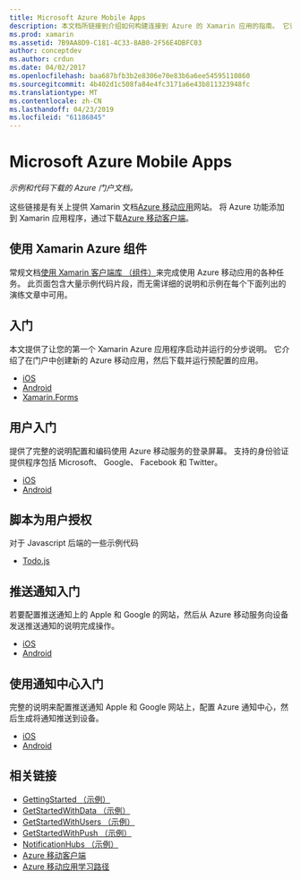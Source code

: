 ```yaml
---
title: Microsoft Azure Mobile Apps
description: 本文档所链接到介绍如何构建连接到 Azure 的 Xamarin 应用的指南。 它讨论了如何使用 Xamarin Azure 组件、 用户和推送通知。
ms.prod: xamarin
ms.assetid: 7B9AA8D9-C181-4C33-8AB0-2F56E4DBFC03
author: conceptdev
ms.author: crdun
ms.date: 04/02/2017
ms.openlocfilehash: baa687bfb3b2e8306e70e83b6a6ee54595110860
ms.sourcegitcommit: 4b402d1c508fa84e4fc3171a6e43b811323948fc
ms.translationtype: MT
ms.contentlocale: zh-CN
ms.lasthandoff: 04/23/2019
ms.locfileid: "61186845"
---
```

# <a name="microsoft-azure-mobile-apps"></a>Microsoft Azure Mobile Apps

_示例和代码下载的 Azure 门户文档。_

<!--
NOTE TO AUTHORS: this page is referenced from
http://azure.microsoft.com/develop/mobile/xamarin/
as https://developer.xamarin.com/guides/cross-platform/data-cloud/mobile-services/
A redirect has been put in place to /mobile-apps/ HOWEVER the /Resources/ .ZIP files are still located in /mobile-services/ so that the following permalinks don't break

The ZIPs in /Resources/ are also referenced by inbound links
Getting Started  http://go.microsoft.com/fwlink/p/?LinkId=331359
Get started with data   http://go.microsoft.com/fwlink/p/?LinkId=331302
Get started with push   http://go.microsoft.com/fwlink/p/?LinkId=331303
Get started with authentication http://go.microsoft.com/fwlink/p/?LinkId=331328
Get started with Notification Hubs  http://go.microsoft.com/fwlink/p/?LinkId=331329
Validate and modify data    http://go.microsoft.com/fwlink/p/?LinkId=331330
-->


这些链接是有关上提供 Xamarin 文档[Azure 移动应用](https://docs.microsoft.com/azure/app-service-mobile/)网站。
将 Azure 功能添加到 Xamarin 应用程序，通过下载[Azure 移动客户端](https://www.nuget.org/packages/Microsoft.Azure.Mobile.Client/)。

## <a name="working-with-the-xamarin-azure-component"></a>使用 Xamarin Azure 组件

常规文档[使用 Xamarin 客户端库 （组件）](https://docs.microsoft.com/azure/app-service-mobile/app-service-mobile-dotnet-how-to-use-client-library)来完成使用 Azure 移动应用的各种任务。 此页面包含大量示例代码片段，而无需详细的说明和示例在每个下面列出的演练文章中可用。

## <a name="getting-started"></a>入门

本文提供了让您的第一个 Xamarin Azure 应用程序启动并运行的分步说明。
它介绍了在门户中创建新的 Azure 移动应用，然后下载并运行预配置的应用。

-  [iOS](https://docs.microsoft.com/azure/app-service-mobile/app-service-mobile-xamarin-ios-get-started/)
-  [Android](https://docs.microsoft.com/azure/app-service-mobile/app-service-mobile-xamarin-android-get-started/)
-  [Xamarin.Forms](https://docs.microsoft.com/azure/app-service-mobile/app-service-mobile-xamarin-forms-get-started)

<!--
## Validate, Modify and Augment Data in Scripts

Demonstrates how to add server-side scripts to Azure Mobile Services data tables to implement server-side validation and other functionality.

-  [iOS](https://azure.microsoft.com/documentation/articles/mobile-services-dotnet-how-to-use-client-library/#errors)
-  [Android](https://azure.microsoft.com/documentation/articles/mobile-services-dotnet-how-to-use-client-library/#errors)
-->

<!--
## Add Paging to Data

A quick example of paging large sets of data using Skip() and Take().

-  [iOS](https://azure.microsoft.com/documentation/articles/mobile-services-dotnet-how-to-use-client-library/#paging)
-  [Android](https://azure.microsoft.com/documentation/articles/mobile-services-dotnet-how-to-use-client-library/#paging)
-->

## <a name="get-started-with-users"></a>用户入门

提供了完整的说明配置和编码使用 Azure 移动服务的登录屏幕。 支持的身份验证提供程序包括 Microsoft、 Google、 Facebook 和 Twitter。

-  [iOS](https://azure.microsoft.com/documentation/articles/app-service-mobile-xamarin-ios-get-started-users/)
-  [Android](https://azure.microsoft.com/documentation/articles/app-service-mobile-xamarin-android-get-started-users/)


## <a name="authorize-users-in-scripts"></a>脚本为用户授权

对于 Javascript 后端的一些示例代码

-  [Todo.js](https://github.com/Azure/azure-mobile-apps-node/blob/master/samples/personal-table/tables/TodoItem.js#L38)


## <a name="get-started-with-push"></a>推送通知入门

若要配置推送通知上的 Apple 和 Google 的网站，然后从 Azure 移动服务向设备发送推送通知的说明完成操作。

-  [iOS](https://docs.microsoft.com/azure/app-service-mobile/app-service-mobile-xamarin-ios-get-started-push)
-  [Android](https://docs.microsoft.com/azure/app-service-mobile/app-service-mobile-xamarin-android-get-started-push)


## <a name="get-started-with-notification-hubs"></a>使用通知中心入门

完整的说明来配置推送通知 Apple 和 Google 网站上，配置 Azure 通知中心，然后生成将通知推送到设备。

-  [iOS](https://docs.microsoft.com/azure/notification-hubs/xamarin-notification-hubs-ios-push-notification-apns-get-started)
-  [Android](https://docs.microsoft.com/azure/notification-hubs/xamarin-notification-hubs-push-notifications-android-gcm)



## <a name="related-links"></a>相关链接

- [GettingStarted （示例）](https://github.com/xamarin/mobile-samples/tree/master/Azure/GettingStarted)
- [GetStartedWithData （示例）](https://github.com/xamarin/mobile-samples/tree/master/Azure/GetStartedWithData)
- [GetStartedWithUsers （示例）](https://github.com/xamarin/mobile-samples/tree/master/Azure/GetStartedWithUsers)
- [GetStartedWithPush （示例）](https://github.com/xamarin/mobile-samples/tree/master/Azure/GetStartedWithPush)
- [NotificationHubs （示例）](https://github.com/xamarin/mobile-samples/tree/master/Azure/NotificationHubs)
- [Azure 移动客户端](https://www.nuget.org/packages/Microsoft.Azure.Mobile.Client/)
- [Azure 移动应用学习路径](https://azure.microsoft.com/documentation/learning-paths/appservice-mobileapps/)

<!--
- [ValidateModifyData (sample)](https://github.com/xamarin/mobile-samples/tree/master/Azure/ValidateModifyData)
-->
